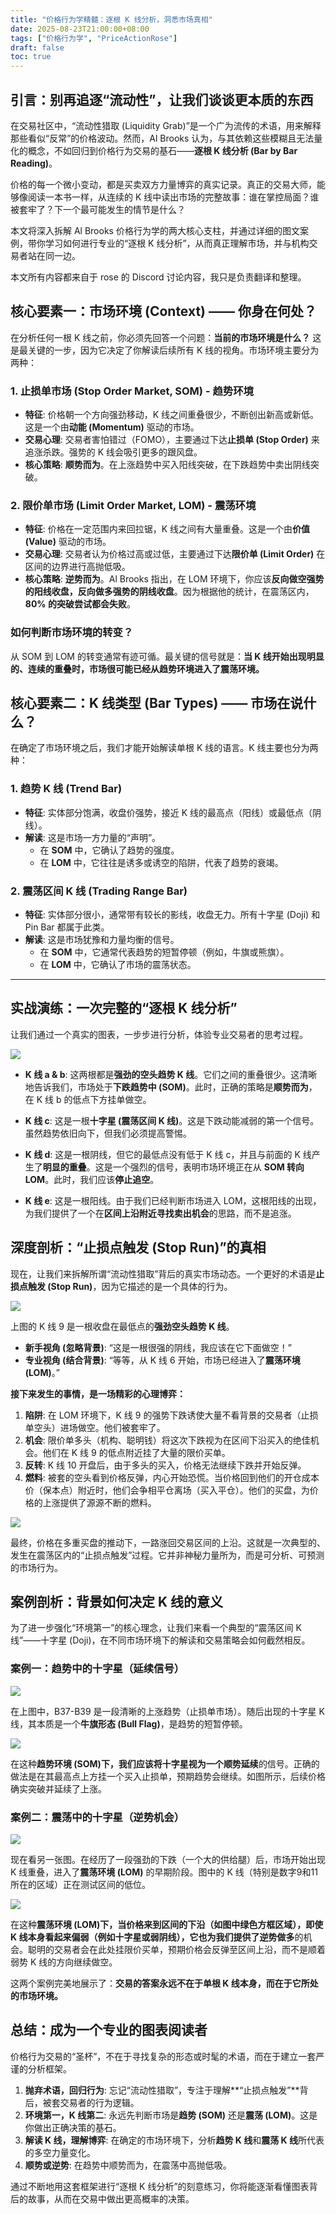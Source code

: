```yaml
---
title: "价格行为学精髓：逐根 K 线分析，洞悉市场真相"
date: 2025-08-23T21:00:00+08:00
tags: ["价格行为学", "PriceActionRose"]
draft: false
toc: true
---
```


## 引言：别再追逐“流动性”，让我们谈谈更本质的东西

在交易社区中，“流动性猎取 (Liquidity Grab)”是一个广为流传的术语，用来解释那些看似“反常”的价格波动。然而，Al Brooks 认为，与其依赖这些模糊且无法量化的概念，不如回归到价格行为交易的基石——**逐根 K 线分析 (Bar by Bar Reading)**。

价格的每一个微小变动，都是买卖双方力量博弈的真实记录。真正的交易大师，能够像阅读一本书一样，从连续的 K 线中读出市场的完整故事：谁在掌控局面？谁被套牢了？下一个最可能发生的情节是什么？

本文将深入拆解 Al Brooks 价格行为学的两大核心支柱，并通过详细的图文案例，带你学习如何进行专业的“逐根 K 线分析”，从而真正理解市场，并与机构交易者站在同一边。

本文所有内容都来自于 rose 的 Discord 讨论内容，我只是负责翻译和整理。

<!--more-->

## 核心要素一：市场环境 (Context) —— 你身在何处？

在分析任何一根 K 线之前，你必须先回答一个问题：**当前的市场环境是什么？** 这是最关键的一步，因为它决定了你解读后续所有 K 线的视角。市场环境主要分为两种：

### 1. 止损单市场 (Stop Order Market, SOM) - 趋势环境

-   **特征**: 价格朝一个方向强劲移动，K 线之间重叠很少，不断创出新高或新低。这是一个由**动能 (Momentum)** 驱动的市场。
-   **交易心理**: 交易者害怕错过（FOMO），主要通过下达**止损单 (Stop Order)** 来追涨杀跌。强势的 K 线会吸引更多的跟风盘。
-   **核心策略**: **顺势而为**。在上涨趋势中买入阳线突破，在下跌趋势中卖出阴线突破。

### 2. 限价单市场 (Limit Order Market, LOM) - 震荡环境

-   **特征**: 价格在一定范围内来回拉锯，K 线之间有大量重叠。这是一个由**价值 (Value)** 驱动的市场。
-   **交易心理**: 交易者认为价格过高或过低，主要通过下达**限价单 (Limit Order)** 在区间的边界进行高抛低吸。
-   **核心策略**: **逆势而为**。Al Brooks 指出，在 LOM 环境下，你应该**反向做空强势的阳线收盘，反向做多强势的阴线收盘**。因为根据他的统计，在震荡区内，**80% 的突破尝试都会失败**。

### 如何判断市场环境的转变？

从 SOM 到 LOM 的转变通常有迹可循。最关键的信号就是：**当 K 线开始出现明显的、连续的重叠时，市场很可能已经从趋势环境进入了震荡环境。**

## 核心要素二：K 线类型 (Bar Types) —— 市场在说什么？

在确定了市场环境之后，我们才能开始解读单根 K 线的语言。K 线主要也分为两种：

### 1. 趋势 K 线 (Trend Bar)

-   **特征**: 实体部分饱满，收盘价强势，接近 K 线的最高点（阳线）或最低点（阴线）。
-   **解读**: 这是市场一方力量的“声明”。
    -   在 **SOM** 中，它确认了趋势的强度。
    -   在 **LOM** 中，它往往是诱多或诱空的陷阱，代表了趋势的衰竭。

### 2. 震荡区间 K 线 (Trading Range Bar)

-   **特征**: 实体部分很小，通常带有较长的影线，收盘无力。所有十字星 (Doji) 和 Pin Bar 都属于此类。
-   **解读**: 这是市场犹豫和力量均衡的信号。
    -   在 **SOM** 中，它通常代表趋势的短暂停顿（例如，牛旗或熊旗）。
    -   在 **LOM** 中，它确认了市场的震荡状态。

---

## 实战演练：一次完整的“逐根 K 线分析”

让我们通过一个真实的图表，一步步进行分析，体验专业交易者的思考过程。

![](https://img.forecho.com/MEX2qz.png)

-   **K 线 a & b**: 这两根都是**强劲的空头趋势 K 线**。它们之间的重叠很少。这清晰地告诉我们，市场处于**下跌趋势中 (SOM)**。此时，正确的策略是**顺势而为**，在 K 线 b 的低点下方挂单做空。

-   **K 线 c**: 这是一根**十字星 (震荡区间 K 线)**。这是下跌动能减弱的第一个信号。虽然趋势依旧向下，但我们必须提高警惕。

-   **K 线 d**: 这是一根阴线，但它的最低点没有低于 K 线 c，并且与前面的 K 线产生了**明显的重叠**。这是一个强烈的信号，表明市场环境正在从 **SOM 转向 LOM**。此时，我们应该**停止追空**。

-   **K 线 e**: 这是一根阳线。由于我们已经判断市场进入 LOM，这根阳线的出现，为我们提供了一个在**区间上沿附近寻找卖出机会**的思路，而不是追涨。

## 深度剖析：“止损点触发 (Stop Run)”的真相

现在，让我们来拆解所谓“流动性猎取”背后的真实市场动态。一个更好的术语是**止损点触发 (Stop Run)**，因为它描述的是一个具体的行为。

![](https://img.forecho.com/6ASrtB.png)

上图的 K 线 9 是一根收盘在最低点的**强劲空头趋势 K 线**。

-   **新手视角 (忽略背景)**: “这是一根很强的阴线，我应该在它下面做空！”
-   **专业视角 (结合背景)**: “等等，从 K 线 6 开始，市场已经进入了**震荡环境 (LOM)**。”

**接下来发生的事情，是一场精彩的心理博弈：**

1.  **陷阱**: 在 LOM 环境下，K 线 9 的强势下跌诱使大量不看背景的交易者（止损单空头）进场做空。他们被套牢了。
2.  **机会**: 限价单多头（机构、聪明钱）将这次下跌视为在区间下沿买入的绝佳机会。他们在 K 线 9 的低点附近挂了大量的限价买单。
3.  **反转**: K 线 10 开盘后，由于多头的买入，价格无法继续下跌并开始反弹。
4.  **燃料**: 被套的空头看到价格反弹，内心开始恐慌。当价格回到他们的开仓成本价（保本点）附近时，他们会争相平仓离场（买入平仓）。他们的买盘，为价格的上涨提供了源源不断的燃料。

![](https://img.forecho.com/3brXBl.png)

最终，价格在多重买盘的推动下，一路涨回交易区间的上沿。这就是一次典型的、发生在震荡区内的“止损点触发”过程。它并非神秘力量所为，而是可分析、可预测的市场行为。

## 案例剖析：背景如何决定 K 线的意义

为了进一步强化“环境第一”的核心理念，让我们来看一个典型的“震荡区间 K 线”——十字星 (Doji)，在不同市场环境下的解读和交易策略会如何截然相反。

### 案例一：趋势中的十字星（延续信号）

![](https://img.forecho.com/j3QVxd.png)

在上图中，B37-B39 是一段清晰的上涨趋势（止损单市场）。随后出现的十字星 K 线，其本质是一个**牛旗形态 (Bull Flag)**，是趋势的短暂停顿。

![](https://img.forecho.com/cNUiTP.png)

在这种**趋势环境 (SOM)**下，我们应该将十字星视为一个**顺势延续**的信号。正确的做法是在其最高点上方挂一个买入止损单，预期趋势会继续。如图所示，后续价格确实突破并延续了上涨。

### 案例二：震荡中的十字星（逆势机会）

![](https://img.forecho.com/J94cXf.png)

现在看另一张图。在经历了一段强劲的下跌（一个大的供给腿）后，市场开始出现 K 线重叠，进入了**震荡环境 (LOM)** 的早期阶段。图中的 K 线（特别是数字9和11所在的区域）正在测试区间的低位。

![](https://img.forecho.com/jYh22F.png)

在这种**震荡环境 (LOM)**下，当价格来到区间的下沿（如图中绿色方框区域），即使 K 线本身看起来偏弱（例如十字星或弱阴线），它也为我们提供了**逆势做多**的机会。聪明的交易者会在此处挂限价买单，预期价格会反弹至区间上沿，而不是顺着弱势 K 线的方向继续做空。

这两个案例完美地展示了：**交易的答案永远不在于单根 K 线本身，而在于它所处的市场环境。**

## 总结：成为一个专业的图表阅读者

价格行为交易的“圣杯”，不在于寻找复杂的形态或时髦的术语，而在于建立一套严谨的分析框架。

1.  **抛弃术语，回归行为**: 忘记“流动性猎取”，专注于理解**“止损点触发”**背后，被套交易者的行为逻辑。
2.  **环境第一，K 线第二**: 永远先判断市场是**趋势 (SOM)** 还是**震荡 (LOM)**。这是你做出正确决策的基石。
3.  **解读 K 线，理解博弈**: 在确定的市场环境下，分析**趋势 K 线**和**震荡 K 线**所代表的多空力量变化。
4.  **顺势或逆势**: 在趋势中顺势而为，在震荡中高抛低吸。

通过不断地用这套框架进行“逐根 K 线分析”的刻意练习，你将能逐渐看懂图表背后的故事，从而在交易中做出更高概率的决策。
